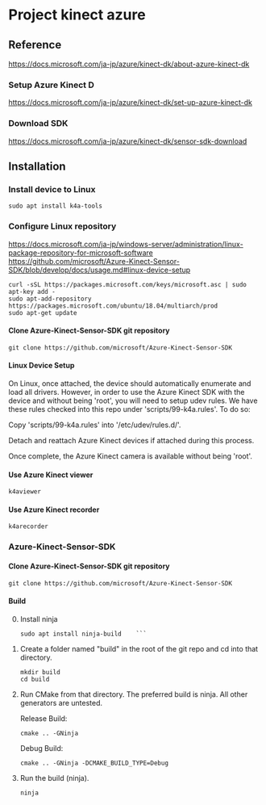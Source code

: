 # Project kinect azure

## Reference
https://docs.microsoft.com/ja-jp/azure/kinect-dk/about-azure-kinect-dk
### Setup Azure Kinect D
https://docs.microsoft.com/ja-jp/azure/kinect-dk/set-up-azure-kinect-dk
### Download SDK
https://docs.microsoft.com/ja-jp/azure/kinect-dk/sensor-sdk-download

## Installation
### Install device to Linux
```
sudo apt install k4a-tools
```
### Configure Linux repository
https://docs.microsoft.com/ja-jp/windows-server/administration/linux-package-repository-for-microsoft-software
https://github.com/microsoft/Azure-Kinect-Sensor-SDK/blob/develop/docs/usage.md#linux-device-setup

```
curl -sSL https://packages.microsoft.com/keys/microsoft.asc | sudo apt-key add -
sudo apt-add-repository https://packages.microsoft.com/ubuntu/18.04/multiarch/prod
sudo apt-get update
```
#### Clone Azure-Kinect-Sensor-SDK git repository
```
git clone https://github.com/microsoft/Azure-Kinect-Sensor-SDK
```
#### Linux Device Setup
On Linux, once attached, the device should automatically enumerate and load all drivers. However, in order to use the Azure Kinect SDK with the device and without being 'root', you will need to setup udev rules. We have these rules checked into this repo under 'scripts/99-k4a.rules'. To do so:

Copy 'scripts/99-k4a.rules' into '/etc/udev/rules.d/'.

Detach and reattach Azure Kinect devices if attached during this process.

Once complete, the Azure Kinect camera is available without being 'root'.

#### Use Azure Kinect viewer
```
k4aviewer
```
#### Use Azure Kinect recorder
```
k4arecorder
```
### Azure-Kinect-Sensor-SDK
#### Clone Azure-Kinect-Sensor-SDK git repository
```
git clone https://github.com/microsoft/Azure-Kinect-Sensor-SDK
```
#### Build
0. Install ninja
    ```
    sudo apt install ninja-build    ```
2. Create a folder named "build" in the root of the git repo and cd into that
    directory.

    ```
    mkdir build
    cd build
    ```

2. Run CMake from that directory. The preferred build is ninja. All other
    generators are untested.
    
    Release Build:
    ```
    cmake .. -GNinja
    ```
    Debug Build:
    ```
    cmake .. -GNinja -DCMAKE_BUILD_TYPE=Debug
    ```

3. Run the build (ninja).

    ```
    ninja
    ```



